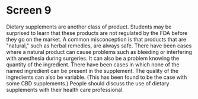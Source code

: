 # Screen 9

Dietary supplements are another class of product. Students may be surprised to learn that these products are not regulated by the FDA before they go on the market. A common misconception is that products that are "natural," such as herbal remedies, are always safe. There have been cases where a natural product can cause problems such as bleeding or interfering with anesthesia during surgeries. It can also be a problem knowing the quantity of the ingredient. There have been cases in which none of the named ingredient can be present in the supplement. The quality of the ingredients can also be variable. (This has been found to be the case with some CBD supplements.) People should discuss the use of dietary supplements with their health care professional.